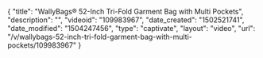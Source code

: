 {
    "title": "WallyBags&reg; 52-Inch Tri-Fold Garment Bag with Multi Pockets",
    "description": "",
    "videoid": "109983967",
    "date_created": "1502521741",
    "date_modified": "1504247456",
    "type": "captivate",
    "layout": "video",
    "url": "\/v\/wallybags-52-inch-tri-fold-garment-bag-with-multi-pockets\/109983967"
}